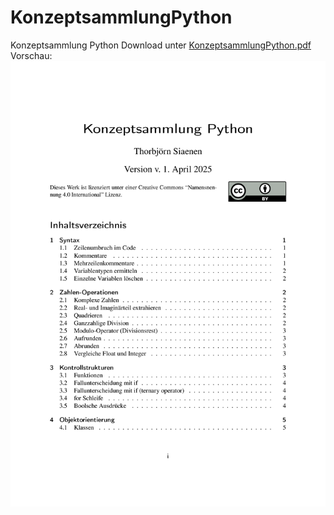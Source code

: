 # KonzeptsammlungPython
Konzeptsammlung Python
Download unter [KonzeptsammlungPython.pdf](KonzeptsammlungPython.pdf)
Vorschau:
![Vorschaubild des Dokumentes](teaser_bild.png)
